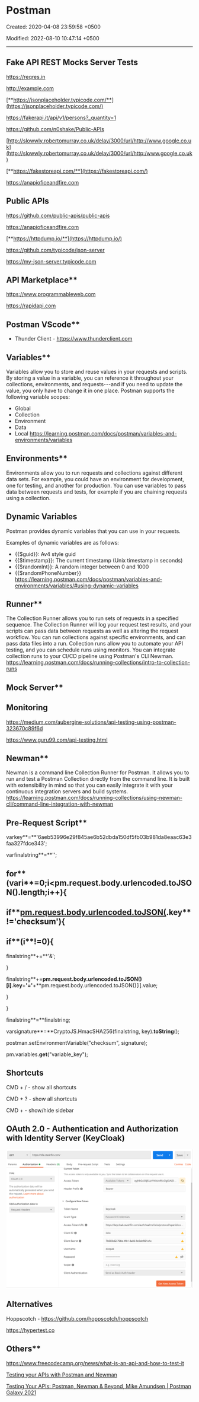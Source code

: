 # Postman

Created: 2020-04-08 23:59:58 +0500

Modified: 2022-08-10 10:47:14 +0500

---

## Fake API REST Mocks Server Tests

<https://reqres.in>

<http://example.com>

[**https://jsonplaceholder.typicode.com/**](https://jsonplaceholder.typicode.com/)

<https://fakerapi.it/api/v1/persons?_quantity=1>

<https://github.com/n0shake/Public-APIs>

[http://slowwly.robertomurray.co.uk/delay/3000/url/http://www.google.co.uk](http://slowwly.robertomurray.co.uk/delay/3000/url/http:/www.google.co.uk)

[**https://fakestoreapi.com/**](https://fakestoreapi.com/)

<https://anapioficeandfire.com>

## Public APIs

<https://github.com/public-apis/public-apis>

<https://anapioficeandfire.com>

[**https://httpdump.io/**](https://httpdump.io/)

<https://github.com/typicode/json-server>

<https://my-json-server.typicode.com>

## API Marketplace**

<https://www.programmableweb.com>

<https://rapidapi.com>

## Postman VScode**

- Thunder Client - <https://www.thunderclient.com>

## Variables**

Variables allow you to store and reuse values in your requests and scripts. By storing a value in a variable, you can reference it throughout your collections, environments, and requests---and if you need to update the value, you only have to change it in one place.
Postman supports the following variable scopes:

- Global
- Collection
- Environment
- Data
- Local
<https://learning.postman.com/docs/postman/variables-and-environments/variables>

## Environments**

Environments allow you to run requests and collections against different data sets. For example, you could have an environment for development, one for testing, and another for production. You can use variables to pass data between requests and tests, for example if you are chaining requests using a collection.

## Dynamic Variables

Postman provides dynamic variables that you can use in your requests.

Examples of dynamic variables are as follows:

- {{$guid}}: Av4 style guid
- {{$timestamp}}: The current timestamp (Unix timestamp in seconds)
- {{$randomInt}}: A random integer between 0 and 1000
- {{$randomPhoneNumber}}
<https://learning.postman.com/docs/postman/variables-and-environments/variables/#using-dynamic-variables>

## Runner**

The Collection Runner allows you to run sets of requests in a specified sequence. The Collection Runner will log your request test results, and your scripts can pass data between requests as well as altering the request workflow.
You can run collections against specific environments, and can pass data files into a run. Collection runs allow you to automate your API testing, and you can schedule runs using monitors. You can integrate collection runs to your CI/CD pipeline using Postman's CLI Newman.
<https://learning.postman.com/docs/running-collections/intro-to-collection-runs>

## Mock Server**

## Monitoring

<https://medium.com/aubergine-solutions/api-testing-using-postman-323670c89f6d>

<https://www.guru99.com/api-testing.html>

## Newman**

Newman is a command line Collection Runner for Postman. It allows you to run and test a Postman Collection directly from the command line. It is built with extensibility in mind so that you can easily integrate it with your continuous integration servers and build systems.
<https://learning.postman.com/docs/running-collections/using-newman-cli/command-line-integration-with-newman>

## Pre-Request Script**

varkey**=**'6aeb53996e29f845ae6b52dbda150df5fb03b981da8eaac63e3faa327fdce343';

varfinalstring**=**'';

## for**(vari**=**0;i**<**pm.request.body.urlencoded.toJSON().length;i**++){

## if**[pm.request.body.urlencoded.toJSON(](i).key**!='checksum'){

## if**(i**!=0){

finalstring**+=**'&';

}

finalstring**+=**pm.request.body.urlencoded.toJSON()[i].key**+**'='**+**pm.request.body.urlencoded.toJSON()[i].value;

}

}

finalstring**=**finalstring;

varsignature**=**CryptoJS.HmacSHA256(finalstring, key).**toString**();

postman.setEnvironmentVariable("checksum", signature);

pm.variables.**get**("variable_key");

## Shortcuts

CMD + / - show all shortcuts

CMD + ? - show all shortcuts

CMD +  - show/hide sidebar

## OAuth 2.0 - Authentication and Authorization with Identity Server (KeyCloak)

![image](media/Postman-image1.png)

## Alternatives

Hoppscotch - <https://github.com/hoppscotch/hoppscotch>

<https://hypertest.co>

## Others**

<https://www.freecodecamp.org/news/what-is-an-api-and-how-to-test-it>

[Testing your APIs with Postman and Newman](https://www.youtube.com/watch?v=fTtA9qXkNAk)

[Testing Your APIs: Postman, Newman & Beyond, Mike Amundsen | Postman Galaxy 2021](https://www.youtube.com/watch?v=DGxvFSy-i78&ab_channel=Postman)
